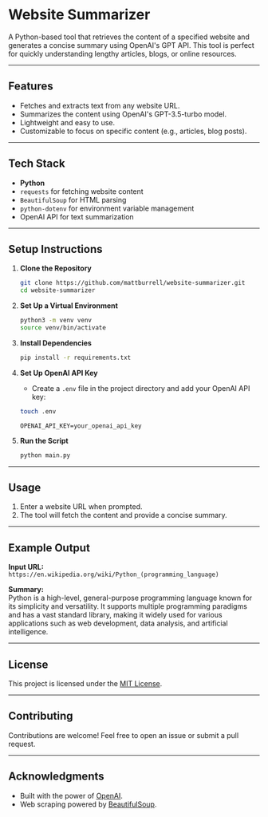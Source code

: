 # Website Summarizer

A Python-based tool that retrieves the content of a specified website and generates a concise summary using OpenAI's GPT API. This tool is perfect for quickly understanding lengthy articles, blogs, or online resources.

---

## Features

- Fetches and extracts text from any website URL.
- Summarizes the content using OpenAI's GPT-3.5-turbo model.
- Lightweight and easy to use.
- Customizable to focus on specific content (e.g., articles, blog posts).

---

## Tech Stack

- **Python**
- `requests` for fetching website content
- `BeautifulSoup` for HTML parsing
- `python-dotenv` for environment variable management
- OpenAI API for text summarization

---

## Setup Instructions

1. **Clone the Repository**

   ```bash
   git clone https://github.com/mattburrell/website-summarizer.git
   cd website-summarizer
   ```

2. **Set Up a Virtual Environment**

   ```bash
   python3 -m venv venv
   source venv/bin/activate
   ```

3. **Install Dependencies**

   ```bash
   pip install -r requirements.txt
   ```

4. **Set Up OpenAI API Key**

   - Create a `.env` file in the project directory and add your OpenAI API key:

   ```bash
   touch .env
   ```

   ```plaintext
   OPENAI_API_KEY=your_openai_api_key
   ```

5. **Run the Script**
   ```bash
   python main.py
   ```

---

## Usage

1. Enter a website URL when prompted.
2. The tool will fetch the content and provide a concise summary.

---

## Example Output

**Input URL:**  
`https://en.wikipedia.org/wiki/Python_(programming_language)`

**Summary:**  
Python is a high-level, general-purpose programming language known for its simplicity and versatility. It supports multiple programming paradigms and has a vast standard library, making it widely used for various applications such as web development, data analysis, and artificial intelligence.

---

## License

This project is licensed under the [MIT License](LICENSE).

---

## Contributing

Contributions are welcome! Feel free to open an issue or submit a pull request.

---

## Acknowledgments

- Built with the power of [OpenAI](https://openai.com/).
- Web scraping powered by [BeautifulSoup](https://www.crummy.com/software/BeautifulSoup/).
